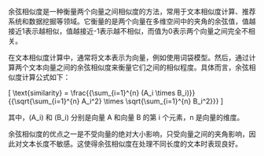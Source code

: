 余弦相似度是一种衡量两个向量之间相似度的方法，常用于文本相似度计算、推荐系统和数据挖掘等领域。它衡量的是两个向量在多维空间中的夹角的余弦值，值越接近1表示越相似，值越接近-1表示越不相似，而值为0表示两个向量之间完全不相关。

在文本相似度计算中，通常将文本表示为向量，例如使用词袋模型。然后，通过计算两个文本向量之间的余弦相似度来衡量它们之间的相似程度。具体而言，余弦相似度计算公式如下：

\[
\text{similarity} = \frac{{\sum_{i=1}^{n} (A_i \times B_i)}}{{\sqrt{\sum_{i=1}^{n} A_i^2} \times \sqrt{\sum_{i=1}^{n} B_i^2}}}
\]

其中，\(A_i\) 和 \(B_i\) 分别是向量 A 和向量 B 的第 i 个元素，n 是向量的维度。

余弦相似度的优点之一是不受向量的绝对大小影响，只受向量之间的夹角影响，因此对文本长度不敏感。这使得余弦相似度在处理不同长度的文本时表现良好。